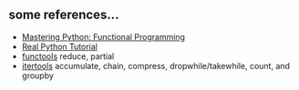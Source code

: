 
## some references...

* [Mastering Python: Functional Programming](https://subscription.packtpub.com/book/programming/9781800207721/5)
* [Real Python Tutorial](https://realpython.com/python-reduce-function/)
* [functools](https://docs.python.org/3/library/functools.html) reduce, partial
* [itertools](https://docs.python.org/3/library/itertools.html) accumulate, chain, compress, dropwhile/takewhile, count, and groupby



